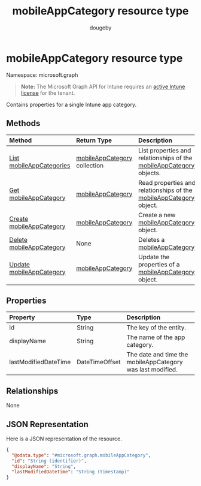 ﻿---
title: "mobileAppCategory resource type"
description: "Contains properties for a single Intune app category."
author: "dougeby"
localization_priority: Normal
ms.prod: "intune"
doc_type: resourcePageType
---

# mobileAppCategory resource type

Namespace: microsoft.graph

> **Note:** The Microsoft Graph API for Intune requires an [active Intune license](https://go.microsoft.com/fwlink/?linkid=839381) for the tenant.

Contains properties for a single Intune app category.

## Methods

| Method                                                                     | Return Type                                                                   | Description                                                                                                          |
| :------------------------------------------------------------------------- | :---------------------------------------------------------------------------- | :------------------------------------------------------------------------------------------------------------------- |
| [List mobileAppCategories](../api/intune-apps-mobileappcategory-list.md)   | [mobileAppCategory](../resources/intune-apps-mobileappcategory.md) collection | List properties and relationships of the [mobileAppCategory](../resources/intune-apps-mobileappcategory.md) objects. |
| [Get mobileAppCategory](../api/intune-apps-mobileappcategory-get.md)       | [mobileAppCategory](../resources/intune-apps-mobileappcategory.md)            | Read properties and relationships of the [mobileAppCategory](../resources/intune-apps-mobileappcategory.md) object.  |
| [Create mobileAppCategory](../api/intune-apps-mobileappcategory-create.md) | [mobileAppCategory](../resources/intune-apps-mobileappcategory.md)            | Create a new [mobileAppCategory](../resources/intune-apps-mobileappcategory.md) object.                              |
| [Delete mobileAppCategory](../api/intune-apps-mobileappcategory-delete.md) | None                                                                          | Deletes a [mobileAppCategory](../resources/intune-apps-mobileappcategory.md).                                        |
| [Update mobileAppCategory](../api/intune-apps-mobileappcategory-update.md) | [mobileAppCategory](../resources/intune-apps-mobileappcategory.md)            | Update the properties of a [mobileAppCategory](../resources/intune-apps-mobileappcategory.md) object.                |

## Properties

| Property             | Type           | Description                                                |
| :------------------- | :------------- | :--------------------------------------------------------- |
| id                   | String         | The key of the entity.                                     |
| displayName          | String         | The name of the app category.                              |
| lastModifiedDateTime | DateTimeOffset | The date and time the mobileAppCategory was last modified. |

## Relationships

None

## JSON Representation

Here is a JSON representation of the resource.

<!-- {
  "blockType": "resource",
  "keyProperty": "id",
  "@odata.type": "microsoft.graph.mobileAppCategory"
}
-->

```json
{
  "@odata.type": "#microsoft.graph.mobileAppCategory",
  "id": "String (identifier)",
  "displayName": "String",
  "lastModifiedDateTime": "String (timestamp)"
}
```

